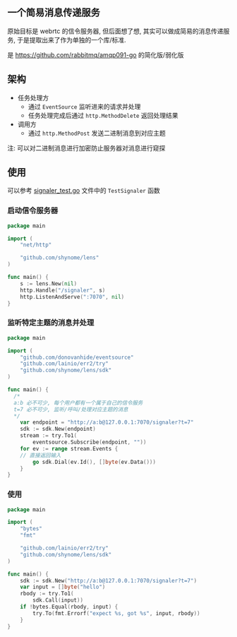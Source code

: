 ## 一个简易消息传递服务

原始目标是 webrtc 的信令服务器, 但后面想了想, 其实可以做成简易的消息传递服务,
于是提取出来了作为单独的一个库/标准.

是 <https://github.com/rabbitmq/amqp091-go> 的简化版/弱化版

## 架构

- 任务处理方
  - 通过 `EventSource` 监听进来的请求并处理
  - 任务处理完成后通过 `http.MethodDelete` 返回处理结果
- 调用方
  - 通过 `http.MethodPost` 发送二进制消息到对应主题

注: 可以对二进制消息进行加密防止服务器对消息进行窥探

## 使用

可以参考 [signaler_test.go](./signaler_test.go) 文件中的 `TestSignaler` 函数

### 启动信令服务器

```go
package main

import (
	"net/http"

	"github.com/shynome/lens"
)

func main() {
	s := lens.New(nil)
  	http.Handle("/signaler", s)
	http.ListenAndServe(":7070", nil)
}
```

### 监听特定主题的消息并处理

```go
package main

import (
	"github.com/donovanhide/eventsource"
	"github.com/lainio/err2/try"
	"github.com/shynome/lens/sdk"
)

func main() {
  /*
  a:b 必不可少, 每个用户都有一个属于自己的信令服务
  t=7 必不可少, 监听/呼叫/处理对应主题的消息
  */
	var endpoint = "http://a:b@127.0.0.1:7070/signaler?t=7"
	sdk := sdk.New(endpoint)
	stream := try.To1(
		eventsource.Subscribe(endpoint, ""))
	for ev := range stream.Events {
    // 直接返回输入
		go sdk.Dial(ev.Id(), []byte(ev.Data()))
	}
}
```

### 使用

```go
package main

import (
	"bytes"
	"fmt"

	"github.com/lainio/err2/try"
	"github.com/shynome/lens/sdk"
)

func main() {
	sdk := sdk.New("http://a:b@127.0.0.1:7070/signaler?t=7")
	var input = []byte("hello")
	rbody := try.To1(
		sdk.Call(input))
	if !bytes.Equal(rbody, input) {
		try.To(fmt.Errorf("expect %s, got %s", input, rbody))
	}
}
```
